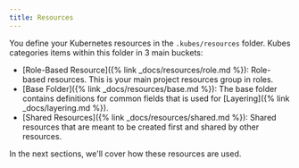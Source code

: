 ```yaml
---
title: Resources
---
```


You define your Kubernetes resources in the `.kubes/resources` folder. Kubes categories items within this folder in 3 main buckets:

* [Role-Based Resource]({% link _docs/resources/role.md %}): Role-based resources. This is your main project resources group in roles.
* [Base Folder]({% link _docs/resources/base.md %}): The base folder contains definitions for common fields that is used for [Layering]({% link _docs/layering.md %}).
* [Shared Resources]({% link _docs/resources/shared.md %}): Shared resources that are meant to be created first and shared by other resources.

In the next sections, we'll cover how these resources are used.
